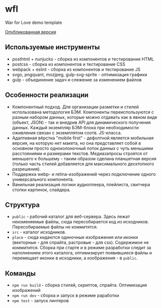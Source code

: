 # wfl

War for Love demo template

[Опубликованная версия](https://efiand.github.io/wfl)


## Используемые инструменты

* posthtml + nunjucks - сборка из компонентов и тестирование HTML
* postcss - сборка из компонентов и тестирование CSS
* webpack + eslint - сборка из компонентов и тестирование JS
* svgo, pngquant, mozjpeg, gulp-svg-sprite - оптимизация графики
* gulp - объединение задач и слежение за изменением файлов


## Особенности реализации

* Компонентный подход. Для организации разметки и стилей использована методология БЭМ. Компоненты переиспользуются с разным набором данных, которые можно отдавать как в явном виде (объект, JSON) - так и внедрив API для динамического получения данных. Каждый экземпляр БЭМ-блока при необходимости оживления связан с экземплятом соотв. JS-класса.
* Адаптивная вёрстка "mobile first" - дефолтной является мобильная версия, на которую нет макета, но она представляет собой в основном просто одноколоночный поток данных с чуть меньшими расстояниями и размерами текстов. Медиазапросы строятся от меньшего к большему - таким образом сделана планшетная версия (только часть стилей добавляется для максимального десктопного разрешения).
* Поддержка webp- и retina-изображений через подключение одного универсального компонента.
* Ванильная реализация логики аудиоплеера, плейлиста, свитчера стопки картинок, слайдера.


## Структура

* `public` - рабочий каталог для веб-сервера. Здесь лежат неизменяемые файлы, сюда пересобирается код из исходников. Пересобираемые файлы не коммитятся.
* `src` - каталог исходников.
* `place` - сюда кидаются одиночные изображения или иконки (векторные - для спрайта, растровые - для css). Содержимое не коммитится. Сборка при старте и в режиме разработки следит за наполнением этого каталога, оптимизирует появившиеся файлы и перемещает иконки в исходники, а изображения - в `public`.


## Команды

* `npm run build` - сборка стилей, скриптов, спрайта. Оптимизация изображений
* `npm run dev` - сборка и запуск в режиме раработки
* `npm test` - запуск линтеров

